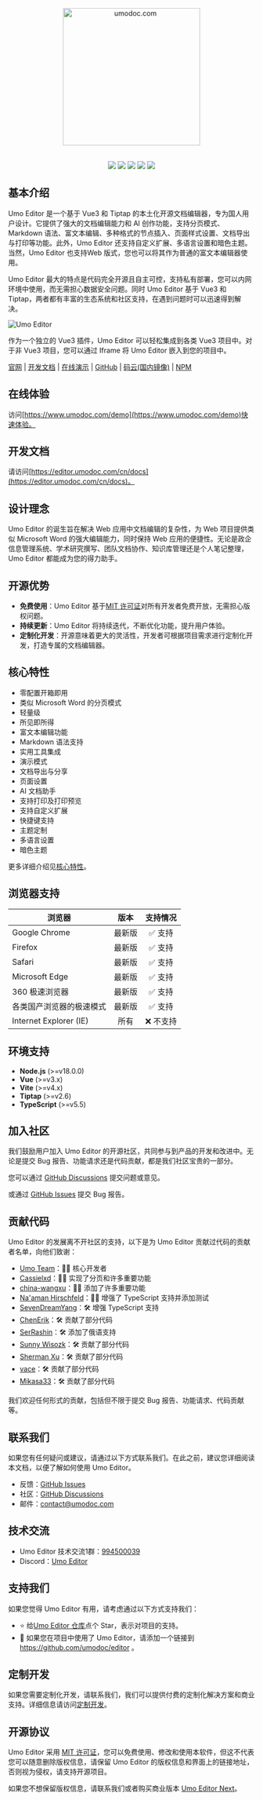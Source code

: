 <p style="text-align: center; margin: 2rem 0;">
<a href="https://www.umodoc.com" target="_blank"><img src="https://unpkg.com/@umoteam/editor-external@latest/static/logo.svg" alt="umodoc.com" width="280" /></a>
</p>

<p style="text-align: center;">
<a href="https://github.com/umodoc/editor/blob/main/LICENSE" target="_blank"><img src="https://img.shields.io/npm/l/@umoteam/editor" /></a>
<a href="https://www.npmjs.com/package/@umoteam/editor" target="_blank"><img src="https://img.shields.io/npm/v/@umoteam/editor" /></a>
<a href="https://www.npmjs.com/package/@umoteam/editor" target="_blank"><img src="https://img.shields.io/npm/d18m/@umoteam/editor" /></a>
<a href="https://www.npmjs.com/package/@umoteam/editor" target="_blank"><img src="https://img.shields.io/npm/unpacked-size/%40umoteam%2Feditor" /></a>
<a href="https://github.com/umodoc/editor/commits" target="_blank"><img src="https://img.shields.io/github/commit-activity/m/umodoc/editor" /></a>
</p>

## 基本介绍

Umo Editor 是一个基于 Vue3 和 Tiptap 的本土化开源文档编辑器，专为国人用户设计。它提供了强大的文档编辑能力和 AI 创作功能，支持分页模式、Markdown 语法、富文本编辑、多种格式的节点插入、页面样式设置、文档导出与打印等功能。此外，Umo Editor 还支持自定义扩展、多语言设置和暗色主题。当然，Umo Editor 也支持Web 版式，您也可以将其作为普通的富文本编辑器使用。

Umo Editor 最大的特点是代码完全开源且自主可控，支持私有部署，您可以内网环境中使用，而无需担心数据安全问题。同时 Umo Editor 基于 Vue3 和 Tiptap，两者都有丰富的生态系统和社区支持，在遇到问题时可以迅速得到解决。

![Umo Editor](https://unpkg.com/@umoteam/editor-external@latest/static/umo-editor-cn@2x.png)

作为一个独立的 Vue3 插件，Umo Editor 可以轻松集成到各类 Vue3 项目中。对于非 Vue3 项目，您可以通过 Iframe 将 Umo Editor 嵌入到您的项目中。

[官网](https://www.umodoc.com) | [开发文档](https://editor.umodoc.com/cn/docs) | [在线演示](https://www.umodoc.com/demo) | [GitHub](https://github.com/umodoc/editor) | [码云(国内镜像)](https://gitee.com/umodoc/editor) | [NPM](https://www.npmjs.com/package/@umoteam/editor)

## 在线体验

访问[https://www.umodoc.com/demo](https://www.umodoc.com/demo)快速体验。

## 开发文档

请访问[https://editor.umodoc.com/cn/docs](https://editor.umodoc.com/cn/docs)。

## 设计理念

Umo Editor 的诞生旨在解决 Web 应用中文档编辑的复杂性，为 Web 项目提供类似 Microsoft Word 的强大编辑能力，同时保持 Web 应用的便捷性。无论是政企信息管理系统、学术研究撰写、团队文档协作、知识库管理还是个人笔记整理，Umo Editor 都能成为您的得力助手。

## 开源优势

- **免费使用**：Umo Editor 基于[MIT 许可证](https://github.com/umo-editor/umo-editor/blob/main/LICENSE)对所有开发者免费开放，无需担心版权问题。
- **持续更新**：Umo Editor 将持续迭代，不断优化功能，提升用户体验。
- **定制化开发**：开源意味着更大的灵活性，开发者可根据项目需求进行定制化开发，打造专属的文档编辑器。

## 核心特性

- 零配置开箱即用
- 类似 Microsoft Word 的分页模式
- 轻量级
- 所见即所得
- 富文本编辑功能
- Markdown 语法支持
- 实用工具集成
- 演示模式
- 文档导出与分享
- 页面设置
- AI 文档助手
- 支持打印及打印预览
- 支持自定义扩展
- 快捷键支持
- 主题定制
- 多语言设置
- 暗色主题

更多详细介绍见[核心特性](https://editor.umodoc.com/cn/docs/features)。

## 浏览器支持

| 浏览器                   |  版本  | 支持情况  |
| ------------------------ | :----: | :-------: |
| Google Chrome            | 最新版 |  ✅ 支持  |
| Firefox                  | 最新版 |  ✅ 支持  |
| Safari                   | 最新版 |  ✅ 支持  |
| Microsoft Edge           | 最新版 |  ✅ 支持  |
| 360 极速浏览器           | 最新版 |  ✅ 支持  |
| 各类国产浏览器的极速模式 | 最新版 |  ✅ 支持  |
| Internet Explorer (IE)   |  所有  | ❌ 不支持 |

## 环境支持

- **Node.js** (>=v18.0.0)
- **Vue** (>=v3.x)
- **Vite** (>=v4.x)
- **Tiptap** (>=v2.6)
- **TypeScript** (>=v5.5)

## 加入社区

我们鼓励用户加入 Umo Editor 的开源社区，共同参与到产品的开发和改进中。无论是提交 Bug 报告、功能请求还是代码贡献，都是我们社区宝贵的一部分。

您可以通过 [GitHub Discussions](https://github.com/umodoc/editor/discussions) 提交问题或意见。

或通过 [GitHub Issues](https://github.com/umodoc/editor/issues) 提交 Bug 报告。

## 贡献代码

Umo Editor 的发展离不开社区的支持，以下是为 Umo Editor 贡献过代码的贡献者名单，向他们致谢：

- [Umo Team](https://github.com/umodoc)：👨‍💻 核心开发者
- [Cassielxd](https://github.com/Cassielxd)：💪🏻 实现了分页和许多重要功能
- [china-wangxu](https://github.com/china-wangxu)：💪🏻 添加了许多重要功能
- [Na'aman Hirschfeld](https://github.com/Goldziher)：💪🏻 增强了 TypeScript 支持并添加测试
- [SevenDreamYang](https://github.com/SevenDreamYang)：🛠️ 增强 TypeScript 支持
- [ChenErik](https://github.com/ChenErik)：🛠️ 贡献了部分代码
- [SerRashin](https://github.com/SerRashin)：🛠️ 添加了俄语支持
- [Sunny Wisozk](https://github.com/SunnyWisozk)：🛠️ 贡献了部分代码
- [Sherman Xu](https://github.com/xuzhenjun130)：🛠️ 贡献了部分代码
- [vace](https://github.com/vace)：🛠️ 贡献了部分代码
- [Mikasa33](https://github.com/Mikasa33)：🛠️ 贡献了部分代码

我们欢迎任何形式的贡献，包括但不限于提交 Bug 报告、功能请求、代码贡献等。

## 联系我们

如果您有任何疑问或建议，请通过以下方式联系我们。在此之前，建议您详细阅读本文档，以便了解如何使用 Umo Editor。

- 反馈：[GitHub Issues](https://github.com/umodoc/editor/issues)
- 社区：[GitHub Discussions](https://github.com/umodoc/editor/discussions)
- 邮件：[contact@umodoc.com](mailto:contact@umodoc.com)

## 技术交流

- Umo Editor 技术交流1群：[994500039](https://qm.qq.com/cgi-bin/qm/qr?k=BH_TYEK3Om0BkN4VMT9TQLRvHzEhkUvp&jump_from=webapi&authKey=xIMvInBso7hjJHh8+44+8IMHhLjvpegQJC0wFtZRir76+vgrBFcw98FVoqCxV7XX)
- Discord：[Umo Editor](https://discord.gg/yBwBmm8e)

## 支持我们

如果您觉得 Umo Editor 有用，请考虑通过以下方式支持我们：

- ⭐ 给[Umo Editor 仓库](https://github.com/umodoc/editor)点个 Star，表示对项目的支持。
- 🔗 如果您在项目中使用了 Umo Editor，请添加一个链接到 https://github.com/umodoc/editor 。

## 定制开发

如果您需要定制化开发，请联系我们，我们可以提供付费的定制化解决方案和商业支持。详细信息请访问[定制开发](https://editor.umodoc.com/cn/docs/customization)。

## 开源协议

Umo Editor 采用 [MIT 许可证](./LICENSE)，您可以免费使用、修改和使用本软件，但这不代表您可以随意删除版权信息，请保留 Umo Editor 的版权信息和界面上的链接地址，否则视为侵权，请支持开源项目。

如果您不想保留版权信息，请联系我们或者购买商业版本 [Umo Editor Next](https://editor.umodoc.com/cn/docs/next)。
